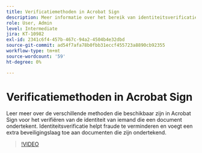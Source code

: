 ```yaml
---
title: Verificatiemethoden in Acrobat Sign
description: Meer informatie over het bereik van identiteitsverificatiemethoden in Acrobat Sign
role: User, Admin
level: Intermediate
jira: KT-10982
exl-id: 2341c6f4-457b-467c-94a2-4504b4e32dbd
source-git-commit: ad54f7afa78b0fbb31eccf455723a8890cb92355
workflow-type: tm+mt
source-wordcount: '59'
ht-degree: 0%

---
```


# Verificatiemethoden in Acrobat Sign

Leer meer over de verschillende methoden die beschikbaar zijn in Acrobat Sign voor het verifiëren van de identiteit van iemand die een document ondertekent. Identiteitsverificatie helpt fraude te verminderen en voegt een extra beveiligingslaag toe aan documenten die zijn ondertekend.

>[!VIDEO](https://video.tv.adobe.com/v/3419287?quality=12&learn=on&hidetitle=true)
